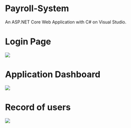 # Payroll-System
An ASP.NET Core Web Application with C# on Visual Studio.

# Login Page
![](https://www.sylviacastro.co/payrollsystem/pslogin.png)

# Application Dashboard
![](https://www.sylviacastro.co/payrollsystem/psdashboard.png)

# Record of users
![](https://www.sylviacastro.co/payrollsystem/psuserdata.png)
